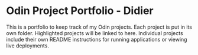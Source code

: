 # Odin Project Portfolio - Didier

This is a portfolio to keep track of my Odin projects. Each project is put in its own folder. Highlighted projects will be linked to here. Individual projects include their own README instructions for running applications or viewing live deployments.